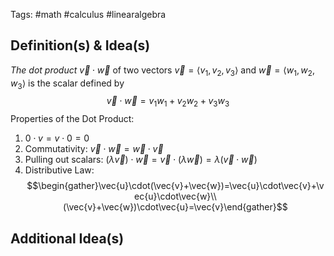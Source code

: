 Tags: #math #calculus #linearalgebra 
## Definition(s) & Idea(s)
*The dot product* $\vec{v}\cdot\vec{w}$ of two vectors $\vec{v}=\langle v_1,v_2,v_3\rangle$ and $\vec{w}=\langle w_1,w_2,w_3\rangle$ is the scalar defined by $$\vec{v}\cdot\vec{w}=v_1w_1+v_2w_2+v_3w_3$$
Properties of the Dot Product:
1. $0\cdot v =v\cdot 0 =0$
2. Commutativity: $\vec{v}\cdot\vec{w}=\vec{w}\cdot\vec{v}$
3. Pulling out scalars: $(\lambda \vec{v})\cdot\vec{w}=\vec{v}\cdot(\lambda \vec{w})=\lambda(\vec{v}\cdot\vec{w})$
4. Distributive Law: $$\begin{gather}\vec{u}\cdot(\vec{v}+\vec{w})=\vec{u}\cdot\vec{v}+\vec{u}\cdot\vec{w}\\(\vec{v}+\vec{w})\cdot\vec{u}=\vec{v}\end{gather}$$
## Additional Idea(s)


